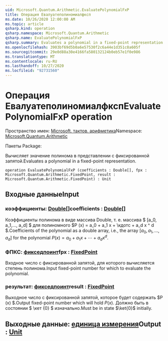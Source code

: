 ```yaml
---
uid: Microsoft.Quantum.Arithmetic.EvaluatePolynomialFxP
title: Операция Евалуатеполиномиалфксп
ms.date: 10/26/2020 12:00:00 AM
ms.topic: article
qsharp.kind: operation
qsharp.namespace: Microsoft.Quantum.Arithmetic
qsharp.name: EvaluatePolynomialFxP
qsharp.summary: Evaluates a polynomial in a fixed-point representation.
ms.openlocfilehash: 3903bf69d5b0a6e57530f2c6a44e1d351c8a605f
ms.sourcegitcommit: 29e0d88a30e4166fa580132124b0eb57e1f0e986
ms.translationtype: MT
ms.contentlocale: ru-RU
ms.lasthandoff: 10/27/2020
ms.locfileid: "92731560"
---
```

# <a name="evaluatepolynomialfxp-operation"></a><span data-ttu-id="62f6b-102">Операция Евалуатеполиномиалфксп</span><span class="sxs-lookup"><span data-stu-id="62f6b-102">EvaluatePolynomialFxP operation</span></span>

<span data-ttu-id="62f6b-103">Пространство имен: [Microsoft. тактов. арифметика](xref:Microsoft.Quantum.Arithmetic)</span><span class="sxs-lookup"><span data-stu-id="62f6b-103">Namespace: [Microsoft.Quantum.Arithmetic](xref:Microsoft.Quantum.Arithmetic)</span></span>

<span data-ttu-id="62f6b-104">Пакеты [](https://nuget.org/packages/)</span><span class="sxs-lookup"><span data-stu-id="62f6b-104">Package: [](https://nuget.org/packages/)</span></span>


<span data-ttu-id="62f6b-105">Вычисляет значение полинома в представлении с фиксированной запятой.</span><span class="sxs-lookup"><span data-stu-id="62f6b-105">Evaluates a polynomial in a fixed-point representation.</span></span>

```qsharp
operation EvaluatePolynomialFxP (coefficients : Double[], fpx : Microsoft.Quantum.Arithmetic.FixedPoint, result : Microsoft.Quantum.Arithmetic.FixedPoint) : Unit
```


## <a name="input"></a><span data-ttu-id="62f6b-106">Входные данные</span><span class="sxs-lookup"><span data-stu-id="62f6b-106">Input</span></span>

### <a name="coefficients--double"></a><span data-ttu-id="62f6b-107">коэффициенты: [Double](xref:microsoft.quantum.lang-ref.double)[]</span><span class="sxs-lookup"><span data-stu-id="62f6b-107">coefficients : [Double](xref:microsoft.quantum.lang-ref.double)[]</span></span>

<span data-ttu-id="62f6b-108">Коэффициенты полинома в виде массива Double, т. е. массива $ [a_0, a_1,..., a_d] $ для полиномного $P (x) = a_0 + a_1 x + \кдотс + a_d x ^ d $.</span><span class="sxs-lookup"><span data-stu-id="62f6b-108">Coefficients of the polynomial as a double array, i.e., the array $[a_0, a_1, ..., a_d]$ for the polynomial $P(x) = a_0 + a_1 x + \cdots + a_d x^d$.</span></span>


### <a name="fpx--fixedpoint"></a><span data-ttu-id="62f6b-109">ФПКС: [фикседпоинт](xref:Microsoft.Quantum.Arithmetic.FixedPoint)</span><span class="sxs-lookup"><span data-stu-id="62f6b-109">fpx : [FixedPoint](xref:Microsoft.Quantum.Arithmetic.FixedPoint)</span></span>

<span data-ttu-id="62f6b-110">Входное число с фиксированной запятой, для которого вычисляется степень полинома.</span><span class="sxs-lookup"><span data-stu-id="62f6b-110">Input fixed-point number for which to evaluate the polynomial.</span></span>


### <a name="result--fixedpoint"></a><span data-ttu-id="62f6b-111">результат: [фикседпоинт](xref:Microsoft.Quantum.Arithmetic.FixedPoint)</span><span class="sxs-lookup"><span data-stu-id="62f6b-111">result : [FixedPoint](xref:Microsoft.Quantum.Arithmetic.FixedPoint)</span></span>

<span data-ttu-id="62f6b-112">Выходное число с фиксированной запятой, которое будет содержать $P (x) $.</span><span class="sxs-lookup"><span data-stu-id="62f6b-112">Output fixed-point number which will hold $P(x)$.</span></span> <span data-ttu-id="62f6b-113">Должно быть в состоянии $ \кет {0} $ изначально.</span><span class="sxs-lookup"><span data-stu-id="62f6b-113">Must be in state $\ket{0}$ initially.</span></span>



## <a name="output--unit"></a><span data-ttu-id="62f6b-114">Выходные данные: [единица измерения](xref:microsoft.quantum.lang-ref.unit)</span><span class="sxs-lookup"><span data-stu-id="62f6b-114">Output : [Unit](xref:microsoft.quantum.lang-ref.unit)</span></span>

